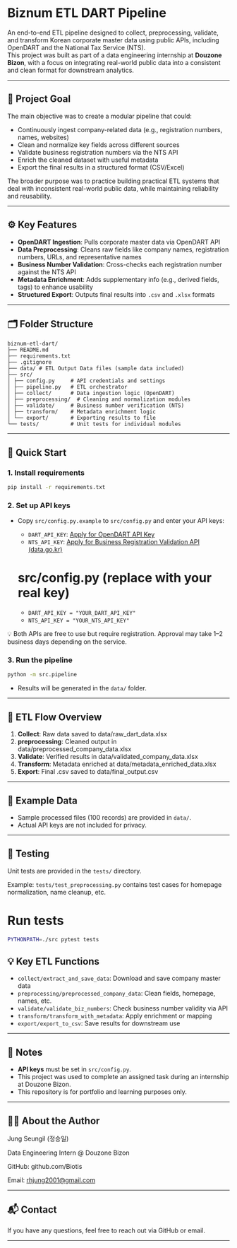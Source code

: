 # Biznum ETL DART Pipeline

An end-to-end ETL pipeline designed to collect, preprocessing, validate, and transform Korean corporate master data using public APIs, including OpenDART and the National Tax Service (NTS).  
This project was built as part of a data engineering internship at **Douzone Bizon**, with a focus on integrating real-world public data into a consistent and clean format for downstream analytics.

---

## 📌 Project Goal

The main objective was to create a modular pipeline that could:

- Continuously ingest company-related data (e.g., registration numbers, names, websites)  
- Clean and normalize key fields across different sources  
- Validate business registration numbers via the NTS API  
- Enrich the cleaned dataset with useful metadata  
- Export the final results in a structured format (CSV/Excel)

The broader purpose was to practice building practical ETL systems that deal with inconsistent real-world public data, while maintaining reliability and reusability.

---

## ⚙️ Key Features

- **OpenDART Ingestion**: Pulls corporate master data via OpenDART API
- **Data Preprocessing**: Cleans raw fields like company names, registration numbers, URLs, and representative names
- **Business Number Validation**: Cross-checks each registration number against the NTS API
- **Metadata Enrichment**: Adds supplementary info (e.g., derived fields, tags) to enhance usability
- **Structured Export**: Outputs final results into `.csv` and `.xlsx` formats

---

## 🗂️ Folder Structure

```
biznum-etl-dart/
├── README.md
├── requirements.txt
├── .gitignore
├── data/ # ETL Output Data files (sample data included)
├── src/
│ ├── config.py     # API credentials and settings
│ ├── pipeline.py   # ETL orchestrator
│ ├── collect/      # Data ingestion logic (OpenDART)
│ ├── preprocessing/  # Cleaning and normalization modules
│ ├── validate/     # Business number verification (NTS)
│ ├── transform/    # Metadata enrichment logic
│ └── export/       # Exporting results to file
└── tests/          # Unit tests for individual modules
```

---

## 🚀 Quick Start

### 1. Install requirements

```bash
pip install -r requirements.txt
```

### 2. Set up API keys

- Copy `src/config.py.example` to `src/config.py` and enter your API keys:
    - `DART_API_KEY`: [Apply for OpenDART API Key](https://opendart.fss.or.kr/)
    - `NTS_API_KEY`: [Apply for Business Registration Validation API (data.go.kr)](https://www.data.go.kr/tcs/dss/selectApiDataDetailView.do?publicDataPk=15081808)
      
   # src/config.py (replace with your real key)
    - `DART_API_KEY = "YOUR_DART_API_KEY"`
    - `NTS_API_KEY = "YOUR_NTS_API_KEY"`

💡 Both APIs are free to use but require registration. Approval may take 1–2 business days depending on the service.


### 3. Run the pipeline

```bash
python -m src.pipeline
```

- Results will be generated in the `data/` folder.

---

## 🔄 ETL Flow Overview

1. **Collect**: Raw data saved to data/raw_dart_data.xlsx
2. **preprocessing**: Cleaned output in data/preprocessed_company_data.xlsx
3. **Validate**: Verified results in data/validated_company_data.xlsx
4. **Transform**: Metadata enriched at data/metadata_enriched_data.xlsx
5. **Export**: Final .csv saved to data/final_output.csv

---

## 🧹 Example Data

- Sample processed files (100 records) are provided in `data/`.
- Actual API keys are not included for privacy.

---

## 🧪 Testing

Unit tests are provided in the `tests/` directory.

Example:
`tests/test_preprocessing.py` contains test cases for homepage normalization, name cleanup, etc.

# Run tests

```bash
PYTHONPATH=./src pytest tests
```

## 💡 Key ETL Functions

- `collect/extract_and_save_data`: Download and save company master data
- `preprocessing/preprocessed_company_data`: Clean fields, homepage, names, etc.
- `validate/validate_biz_numbers`: Check business number validity via API
- `transform/transform_with_metadata`: Apply enrichment or mapping
- `export/export_to_csv`: Save results for downstream use

---

## 📝 Notes

- **API keys** must be set in `src/config.py`.
- This project was used to complete an assigned task during an internship at Douzone Bizon.
- This repository is for portfolio and learning purposes only.

---

## 🧑‍💻 About the Author

Jung Seungil (정승일)

Data Engineering Intern @ Douzone Bizon

GitHub: github.com/Biotis

Email: rhjung2001@gmail.com

---

## 📬 Contact

If you have any questions, feel free to reach out via GitHub or email.

---
